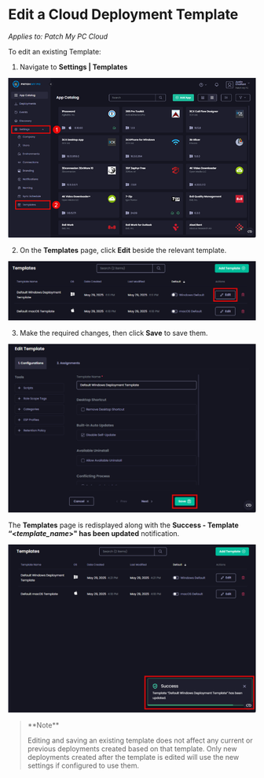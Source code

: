 # Edit a Cloud Deployment Template

_Applies to: Patch My PC Cloud_

To edit an existing Template:

1. Navigate to **Settings | Templates**

![Navigating to “Settings | Templates”](/_images/image-(268).png "Navigating to “Settings | Templates”")

2. On the **Templates** page, click **Edit** beside the relevant template.

![Clicking “Edit” beside the relevant Template](/_images/image-(53).png "Clicking “Edit” beside the relevant Template")

3. Make the required changes, then click **Save** to save them.

![Clicking “Save” to save changes](/_images/image-(54).png "Clicking “Save” to save changes")

The **Templates** page is redisplayed along with the **Success - Template “<**_**template\_name**_**>" has been updated** notification.

![Clicking “Save” to save changes](/_images/image-(55).png "Clicking “Save” to save changes")

<blockquote class="wp-block-quote">
<p>**Note**</p>
<p>Editing and saving an existing template does not affect any current or previous deployments created based on that template. Only new deployments created after the template is edited will use the new settings if configured to use them.</p>
</blockquote>